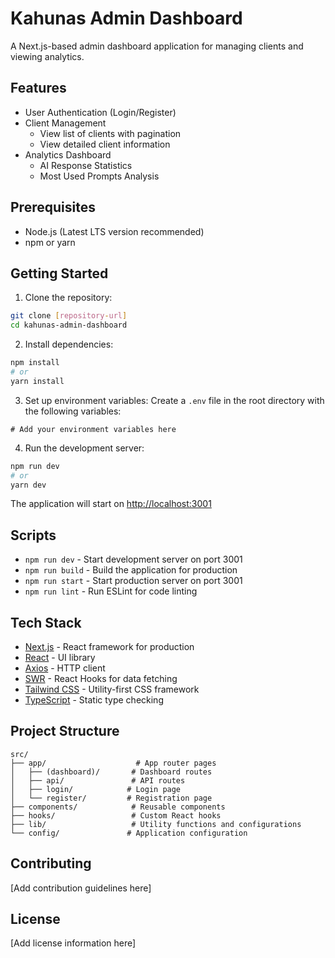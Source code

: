 # Kahunas Admin Dashboard

A Next.js-based admin dashboard application for managing clients and viewing analytics.

## Features

- User Authentication (Login/Register)
- Client Management
  - View list of clients with pagination
  - View detailed client information
- Analytics Dashboard
  - AI Response Statistics
  - Most Used Prompts Analysis

## Prerequisites

- Node.js (Latest LTS version recommended)
- npm or yarn

## Getting Started

1. Clone the repository:
```bash
git clone [repository-url]
cd kahunas-admin-dashboard
```

2. Install dependencies:
```bash
npm install
# or
yarn install
```

3. Set up environment variables:
Create a `.env` file in the root directory with the following variables:
```env
# Add your environment variables here
```

4. Run the development server:
```bash
npm run dev
# or
yarn dev
```

The application will start on [http://localhost:3001](http://localhost:3001)

## Scripts

- `npm run dev` - Start development server on port 3001
- `npm run build` - Build the application for production
- `npm run start` - Start production server on port 3001
- `npm run lint` - Run ESLint for code linting

## Tech Stack

- [Next.js](https://nextjs.org/) - React framework for production
- [React](https://reactjs.org/) - UI library
- [Axios](https://axios-http.com/) - HTTP client
- [SWR](https://swr.vercel.app/) - React Hooks for data fetching
- [Tailwind CSS](https://tailwindcss.com/) - Utility-first CSS framework
- [TypeScript](https://www.typescriptlang.org/) - Static type checking

## Project Structure

```
src/
├── app/                    # App router pages
│   ├── (dashboard)/       # Dashboard routes
│   ├── api/               # API routes
│   ├── login/            # Login page
│   └── register/         # Registration page
├── components/            # Reusable components
├── hooks/                 # Custom React hooks
├── lib/                   # Utility functions and configurations
└── config/               # Application configuration
```

## Contributing

[Add contribution guidelines here]

## License

[Add license information here]
